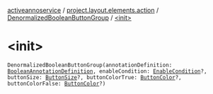 [activeannoservice](../../index.md) / [project.layout.elements.action](../index.md) / [DenormalizedBooleanButtonGroup](index.md) / [&lt;init&gt;](./-init-.md)

# &lt;init&gt;

`DenormalizedBooleanButtonGroup(annotationDefinition: `[`BooleanAnnotationDefinition`](../../annotationdefinition/-boolean-annotation-definition/index.md)`, enableCondition: `[`EnableCondition`](../../project.annotationschema/-enable-condition/index.md)`?, buttonSize: `[`ButtonSize`](../../project.layout/-button-size/index.md)`?, buttonColorTrue: `[`ButtonColor`](../../project.layout/-button-color/index.md)`?, buttonColorFalse: `[`ButtonColor`](../../project.layout/-button-color/index.md)`?)`